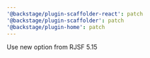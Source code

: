 ```yaml
---
'@backstage/plugin-scaffolder-react': patch
'@backstage/plugin-scaffolder': patch
'@backstage/plugin-home': patch
---
```


Use new option from RJSF 5.15
